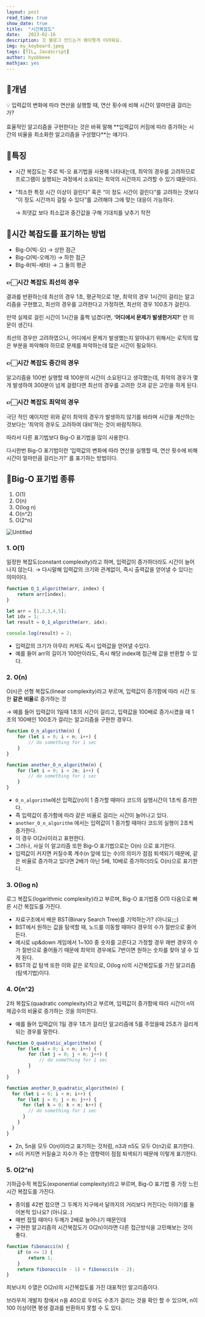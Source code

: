 ```yaml
---
layout: post
read_time: true
show_date: true
title:  "시간복잡도"
date:   2023-02-16
description: 깃 블로그 만드는거 왜이렇게 어려워요.
img: my_keyboard.jpeg
tags: [TIL, JavaScript]
author: hyobbeee
mathjax: yes
---
```

## 📍개념

<aside>
💡 입력값의 변화에 따라 연산을 실행할 때, 연산 횟수에 비해 시간이 얼마만큼 걸리는가?
</aside>
<br>
효율적인 알고리즘을 구현한다는 것은 바꿔 말해 **입력값이 커짐에 따라 증가하는 시간의 비율을 최소화한 알고리즘을 구성했다**는 얘기다.

## 📍특징

- 시간 복잡도는 주로 빅-오 표기법을 사용해 나타내는데, 최악의 경우를 고려하므로 프로그램이 실행되는 과정에서 소요되는 최악의 시간까지 고려할 수 있기 떄문이다.
- “최소한 특정 시간 이상이 걸린다” 혹은 “이 정도 시간이 걸린다”를 고려하는 것보다 “이 정도 시간까지 걸릴 수 있다”를 고려해야 그에 맞는 대응이 가능하다.
    
    → 최댓값 보다 최소값과 중간값을 구해 기대치를 낮추기 작전
    

## 📍시간 복잡도를 표기하는 방법

- Big-O(빅-오) → 상한 점근
- Big-Ω(빅-오메가) → 하한 점근
- BIg-θ(빅-세타) → 그 둘의 평균

### 👉🏻시간 복잡도 최선의 경우

결과를 반환하는데 최선의 경우 1초, 평균적으로 1분, 최악의 경우 1시간이 걸리는 알고리즘을 구현했고, 최선의 경우를 고려한다고 가정하면, 최선의 경우 100초가 걸린다.

만약 실제로 걸린 시간이 1시간을 훌쩍 넘겼다면, ‘**어디에서 문제가 발생한거지?**’ 란 의문이 생긴다.

최선의 경우만 고려하였으니, 어디에서 문제가 발생했는지 알아내기 위해서는 로직의 많은 부분을 파악해야 하므로 문제를 파악하는데 많은 시간이 필요하다.

### 👉🏻시간 복잡도 중간의 경우

알고리즘을 100번 실행할 때 100분의 시간이 소요된다고 생각했는데, 최악의 경우가 몇 개 발생하여 300분이 넘게 걸렸다면 최선의 경우를 고려한 것과 같은 고민을 하게 된다.

### 👉🏻시간 복잡도 최악의 경우

극단 적인 예이지만 위와 같이 최악의 경우가 발생하지 않기를 바라며 시간을 계산하는 것보다는 ‘최악의 경우도 고려하여 대비’하는 것이 바람직하다.

따라서 다른 표기법보다 Big-O 표기법을 많이 사용한다.

다시한번 Big-O 표기법이란 ‘입력값의 변화에 따라 연산을 실행할 때, 연산 횟수에 비해 시간이 얼마만큼 걸리는가?’ 를 표기하는 방법이다.

## 📍Big-O 표기법 종류

1. O(1)
2. O(n)
3. O(log n)
4. O(n^2)
5. O(2^n)

![Untitled](https://s3-us-west-2.amazonaws.com/secure.notion-static.com/da4c40d6-6d49-4229-9fd5-5ccf03a90be6/Untitled.png)

### 1. O(1)

일정한 복잡도(constant complexity)라고 하며, 입력값이 증가하더라도 시간이 늘어나지 않는다. 
→ 다시말해 입력값의 크기와 관계없이, 즉시 출력값을 얻어낼 수 있다는 의미이다.

```jsx
function O_1_algorithm(arr, index) {
	return arr[index];
}

let arr = [1,2,3,4,5];
let idx = 1;
let result = O_1_algorithm(arr, idx);

console.log(result) = 2;
```

- 입력값의 크기가 아무리 커져도 즉시 입력값을 얻어낼 수있다.
- 예를 들어 arr의 길이가 100만이라도, 즉시 해당 index에 접근해 값을 반환할 수 있다.

### 2. O(n)

O(n)은 선형 복잡도(linear complexity)라고 부르며, 입력값이 증가함에 따라 시간 또한 **같은 비율**로 증가하는 것

→ 예를 들어 입력값이 1일때 1초의 시간이 걸리고, 입력값을 100배로 증가시켰을 때 1초의 100배인 100초가 걸리는 알고리즘을 구현한 경우다.

```jsx
function O_n_algorithm(n) {
	for (let i = 0; i < n; i++) {
		// do something for 1 sec
	}
}

function another_O_n_algorithm(n) {
	for (let i = 0; i < 2n; i++) {
		// do something for 1 sec
	}
}
```

- `O_n_algorithm`에선 입력값(n)이 1 증가할 때마다 코드의 실행시간이 1초씩 증가한다.
- 즉 입력값이 증가함에 따라 같은 비율로 걸리는 시간이 늘어나고 있다.
- `another_O_n_algorithm` 에서는 입력값이 1 증가할 때마다 코드의 실행이 2초씩 증가한다.
- 이 경우 O(2n)이라고 표현한다.
- 그러나, 사실 이 알고리즘 또한 Big-O 표기법으로는 O(n) 으로 표기한다.
- 입력값이 커지면 커질수록 계수(n 앞에 있는 수)의 의미가 점점 퇴색되기 때문에, 같은 비율로 증가하고 있다면 2배가 아닌 5배, 10배로 증가하더라도 O(n)으로 표기한다.

### 3. O(log n)

로그 복잡도(logarithmic complexity)라고 부르며, Big-O 표기법중 O(1) 다음으로 빠른 시간 복잡도를 가진다.

- 자료구조에서 배운 BST(Binary Search Tree)를 기억하는가? (아니요;;;)
- BST에서 원하는 값을 탐색할 때, 노드를 이동할 때마다 경우의 수가 절반으로 줄어든다.
- 예시로 up&down 게임에서 1~100 중 숫자를 고른다고 가정할 경우 매번 경우의 수가 절반으로 줄어들기 때문에 최악의 경우에도 7번이면 원하는 숫자를 찾아 낼 수 있게 된다.
- BST의 값 탐색 또한 이와 같은 로직으로, O(log n)의 시간복잡도를 가진 알고리즘(탐색기법)이다.

### 4. O(n^2)

2차 복잡도(quadratic complexity)라고 부르며, 입력값이 증가함에 따라 시간이 n의 제곱수의 비율로 증가하는 것을 의미한다.

- 예를 들어 입력값이 1일 경우 1초가 걸리던 알고리즘에 5를 주었을때 25초가 걸리게 되는 경우를 말한다.

```jsx
function O_quadratic_algorithm(n) {
	for (let i = 0; i < n; i++) {
		for (let j = 0; j < n; j++) {
			// do something for 1 sec
		}
	}
}

function another_O_quadratic_algorithm(n) {
  for (let i = 0; i < n; i++) {
    for (let j = 0; j < n; j++) {
      for (let k = 0; k < n; k++) {
        // do something for 1 sec
      }
    }
  }
}
```

- 2n, 5n을 모두 O(n)이라고 표기하는 것처럼, n3과 n5도 모두 O(n2)로 표기한다.
- n이 커지면 커질술고 지수가 주는 영향력이 점점 퇴색되기 때문에 이렇게 표기한다.

### 5. O(2^n)

기하급수적 복잡도(exponential complexity)라고 부르며, Big-O 표기법 중 가장 느린 시간 복잡도를 가진다.

- 종이를 42번 접으면 그 두께가 지구에서 달까지의 거리보다 커진다는 이야기를 들어본적 있나요? (아니요..)
- 매번 접힐 때마다 두께가 2배로 늘어나기 때문인데
- 구현한 알고리즘의 시간복잡도가 O(2n)이라면 다른 접근방식을 고민해보는 것이 좋다.

```jsx
function fibonacci(n) {
	if (n <= 1) {
		return 1;
	}
	return fibonacci(n - 1) + fibonacci(n - 2);
}
```

피보나치 수열은 O(2n)의 시간복잡도를 가진 대표적인 알고리즘이다.

브라우저 개발자 창에서 n을 40으로 두어도 수초가 걸리는 것을 확인 할 수 있으며, n이 100 이상이면 평생 결과를 반환하지 못할 수 도 있다.